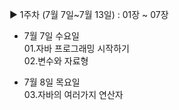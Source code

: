 ▶︎ 1주차 (7월 7일~7월 13일) 
    : 01장 ~ 07장

 - 7월 7일 수요일    
     01.자바 프로그래밍 시작하기  
     02.변수와 자료형

 - 7월 8일 목요일  
     03.자바의 여러가지 연산자

